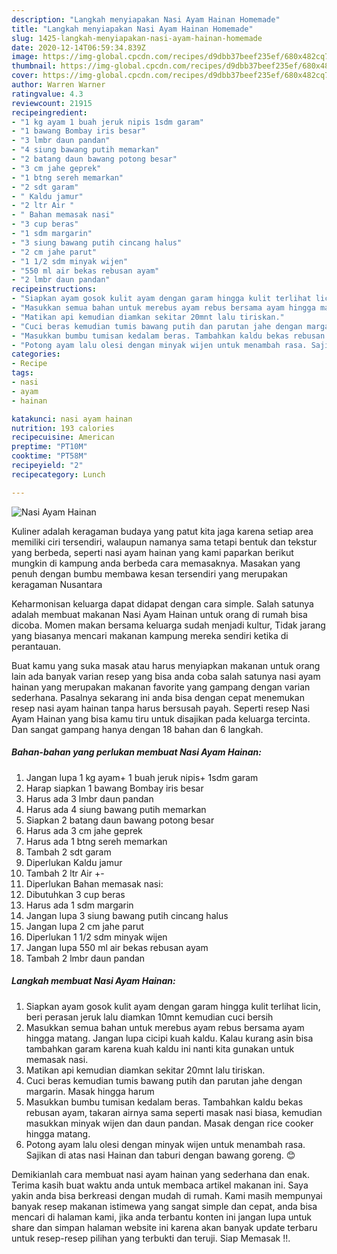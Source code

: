 ```yaml
---
description: "Langkah menyiapakan Nasi Ayam Hainan Homemade"
title: "Langkah menyiapakan Nasi Ayam Hainan Homemade"
slug: 1425-langkah-menyiapakan-nasi-ayam-hainan-homemade
date: 2020-12-14T06:59:34.839Z
image: https://img-global.cpcdn.com/recipes/d9dbb37beef235ef/680x482cq70/nasi-ayam-hainan-foto-resep-utama.jpg
thumbnail: https://img-global.cpcdn.com/recipes/d9dbb37beef235ef/680x482cq70/nasi-ayam-hainan-foto-resep-utama.jpg
cover: https://img-global.cpcdn.com/recipes/d9dbb37beef235ef/680x482cq70/nasi-ayam-hainan-foto-resep-utama.jpg
author: Warren Warner
ratingvalue: 4.3
reviewcount: 21915
recipeingredient:
- "1 kg ayam 1 buah jeruk nipis 1sdm garam"
- "1 bawang Bombay iris besar"
- "3 lmbr daun pandan"
- "4 siung bawang putih memarkan"
- "2 batang daun bawang potong besar"
- "3 cm jahe geprek"
- "1 btng sereh memarkan"
- "2 sdt garam"
- " Kaldu jamur"
- "2 ltr Air "
- " Bahan memasak nasi"
- "3 cup beras"
- "1 sdm margarin"
- "3 siung bawang putih cincang halus"
- "2 cm jahe parut"
- "1 1/2 sdm minyak wijen"
- "550 ml air bekas rebusan ayam"
- "2 lmbr daun pandan"
recipeinstructions:
- "Siapkan ayam gosok kulit ayam dengan garam hingga kulit terlihat licin, beri perasan jeruk lalu diamkan 10mnt kemudian cuci bersih"
- "Masukkan semua bahan untuk merebus ayam rebus bersama ayam hingga matang. Jangan lupa cicipi kuah kaldu. Kalau kurang asin bisa tambahkan garam karena kuah kaldu ini nanti kita gunakan untuk memasak nasi."
- "Matikan api kemudian diamkan sekitar 20mnt lalu tiriskan."
- "Cuci beras kemudian tumis bawang putih dan parutan jahe dengan margarin. Masak hingga harum"
- "Masukkan bumbu tumisan kedalam beras. Tambahkan kaldu bekas rebusan ayam, takaran airnya sama seperti masak nasi biasa, kemudian masukkan minyak wijen dan daun pandan. Masak dengan rice cooker hingga matang."
- "Potong ayam lalu olesi dengan minyak wijen untuk menambah rasa. Sajikan di atas nasi Hainan dan taburi dengan bawang goreng. 😊"
categories:
- Recipe
tags:
- nasi
- ayam
- hainan

katakunci: nasi ayam hainan 
nutrition: 193 calories
recipecuisine: American
preptime: "PT10M"
cooktime: "PT58M"
recipeyield: "2"
recipecategory: Lunch

---
```



![Nasi Ayam Hainan](https://img-global.cpcdn.com/recipes/d9dbb37beef235ef/680x482cq70/nasi-ayam-hainan-foto-resep-utama.jpg)

Kuliner adalah keragaman budaya yang patut kita jaga karena setiap area memiliki ciri tersendiri, walaupun namanya sama tetapi bentuk dan tekstur yang berbeda, seperti nasi ayam hainan yang kami paparkan berikut mungkin di kampung anda berbeda cara memasaknya. Masakan yang penuh dengan bumbu membawa kesan tersendiri yang merupakan keragaman Nusantara

Keharmonisan keluarga dapat didapat dengan cara simple. Salah satunya adalah membuat makanan Nasi Ayam Hainan untuk orang di rumah bisa dicoba. Momen makan bersama keluarga sudah menjadi kultur, Tidak jarang yang biasanya mencari makanan kampung mereka sendiri ketika di perantauan.



Buat kamu yang suka masak atau harus menyiapkan makanan untuk orang lain ada banyak varian resep yang bisa anda coba salah satunya nasi ayam hainan yang merupakan makanan favorite yang gampang dengan varian sederhana. Pasalnya sekarang ini anda bisa dengan cepat menemukan resep nasi ayam hainan tanpa harus bersusah payah.
Seperti resep Nasi Ayam Hainan yang bisa kamu tiru untuk disajikan pada keluarga tercinta. Dan sangat gampang hanya dengan 18 bahan dan 6 langkah.


<!--inarticleads1-->

##### Bahan-bahan yang perlukan membuat Nasi Ayam Hainan:

1. Jangan lupa 1 kg ayam+ 1 buah jeruk nipis+ 1sdm garam
1. Harap siapkan 1 bawang Bombay iris besar
1. Harus ada 3 lmbr daun pandan
1. Harus ada 4 siung bawang putih memarkan
1. Siapkan 2 batang daun bawang potong besar
1. Harus ada 3 cm jahe geprek
1. Harus ada 1 btng sereh memarkan
1. Tambah 2 sdt garam
1. Diperlukan  Kaldu jamur
1. Tambah 2 ltr Air +-
1. Diperlukan  Bahan memasak nasi:
1. Dibutuhkan 3 cup beras
1. Harus ada 1 sdm margarin
1. Jangan lupa 3 siung bawang putih cincang halus
1. Jangan lupa 2 cm jahe parut
1. Diperlukan 1 1/2 sdm minyak wijen
1. Jangan lupa 550 ml air bekas rebusan ayam
1. Tambah 2 lmbr daun pandan




<!--inarticleads2-->

##### Langkah membuat  Nasi Ayam Hainan:

1. Siapkan ayam gosok kulit ayam dengan garam hingga kulit terlihat licin, beri perasan jeruk lalu diamkan 10mnt kemudian cuci bersih
1. Masukkan semua bahan untuk merebus ayam rebus bersama ayam hingga matang. Jangan lupa cicipi kuah kaldu. Kalau kurang asin bisa tambahkan garam karena kuah kaldu ini nanti kita gunakan untuk memasak nasi.
1. Matikan api kemudian diamkan sekitar 20mnt lalu tiriskan.
1. Cuci beras kemudian tumis bawang putih dan parutan jahe dengan margarin. Masak hingga harum
1. Masukkan bumbu tumisan kedalam beras. Tambahkan kaldu bekas rebusan ayam, takaran airnya sama seperti masak nasi biasa, kemudian masukkan minyak wijen dan daun pandan. Masak dengan rice cooker hingga matang.
1. Potong ayam lalu olesi dengan minyak wijen untuk menambah rasa. Sajikan di atas nasi Hainan dan taburi dengan bawang goreng. 😊




Demikianlah cara membuat nasi ayam hainan yang sederhana dan enak. Terima kasih buat waktu anda untuk membaca artikel makanan ini. Saya yakin anda bisa berkreasi dengan mudah di rumah. Kami masih mempunyai banyak resep makanan istimewa yang sangat simple dan cepat, anda bisa mencari di halaman kami, jika anda terbantu konten ini jangan lupa untuk share dan simpan halaman website ini karena akan banyak update terbaru untuk resep-resep pilihan yang terbukti dan teruji. Siap Memasak !!. 
